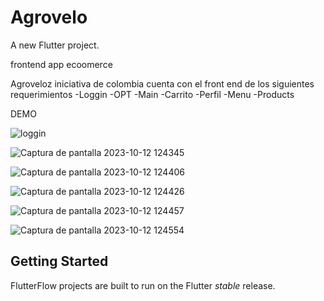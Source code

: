 # Agrovelo

A new Flutter project.

frontend app ecoomerce

Agroveloz iniciativa de colombia cuenta con el front end de los siguientes requerimientos
-Loggin
-OPT
-Main
-Carrito
-Perfil
-Menu
-Products


DEMO

![loggin](https://github.com/D3C0D1/E-commerce-frontend/assets/124421179/c2129a0b-038c-4c0d-938d-43e1d22050d6)


![Captura de pantalla 2023-10-12 124345](https://github.com/D3C0D1/E-commerce-frontend/assets/124421179/c636ad46-c604-45ce-ba8c-13a6ada8dfd4)

![Captura de pantalla 2023-10-12 124406](https://github.com/D3C0D1/E-commerce-frontend/assets/124421179/820f037c-cbee-4d4d-9876-c4d680dbe356)

![Captura de pantalla 2023-10-12 124426](https://github.com/D3C0D1/E-commerce-frontend/assets/124421179/1cda8213-daba-4d08-864b-b3282c32fce8)

![Captura de pantalla 2023-10-12 124457](https://github.com/D3C0D1/E-commerce-frontend/assets/124421179/98e0ad5e-b306-4cea-ab41-3af0a9976253)



![Captura de pantalla 2023-10-12 124554](https://github.com/D3C0D1/E-commerce-frontend/assets/124421179/afe902c9-61a1-4d92-a5ac-0be6ef760df6)




## Getting Started

FlutterFlow projects are built to run on the Flutter _stable_ release.
